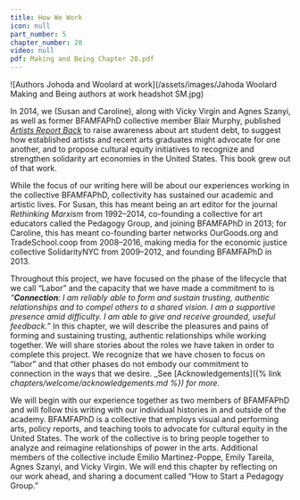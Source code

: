 ```yaml
---
title: How We Work
icon: null
part_number: 5
chapter_number: 20
video: null
pdf: Making and Being Chapter 20.pdf
---
```

![Authors Johoda and Woolard at work](/assets/images/Jahoda Woolard Making and Being authors at work headshot SM.jpg)

In 2014, we (Susan and Caroline), along with Vicky Virgin and Agnes Szanyi, as well as former BFAMFAPhD collective member Blair Murphy, published [_Artists Report Back_](http://bfamfaphd.com/wp-content/uploads/2016/05/BFAMFAPhD_ArtistsReportBack2014-10.pdf) to raise awareness about art student debt, to suggest how established artists and recent arts graduates might advocate for one another, and to propose cultural equity initiatives to recognize and strengthen solidarity art economies in the United States. This book grew out of that work.

While the focus of our writing here will be about our experiences working in the collective BFAMFAPhD, collectivity has sustained our academic and artistic lives. For Susan, this has meant being an art editor for the journal _Rethinking Marxism_ from 1992–2014, co-founding a collective for art educators called the Pedagogy Group, and joining BFAMFAPhD in 2013; for Caroline, this has meant co-founding barter networks OurGoods.org and TradeSchool.coop from 2008–2016, making media for the economic justice collective SolidarityNYC from 2009–2012, and founding BFAMFAPhD in 2013. 

Throughout this project, we have focused on the phase of the lifecycle that we call “Labor” and the capacity that we have made a commitment to is _“**Connection**: I am reliably able to form and sustain trusting, authentic relationships and to compel others to a shared vision. I am a supportive presence amid difficulty. I am able to give and receive grounded, useful feedback.”_ In this chapter, we will describe the pleasures and pains of forming and sustaining trusting, authentic relationships while working together. We will share stories about the roles we have taken in order to complete this project. We recognize that we have chosen to focus on “labor” and that other phases do not embody our commitment to connection in the ways that we desire. _See [Acknowledgements]({% link _chapters/welcome/acknowledgements.md %}) for more._

We will begin with our experience together as two members of BFAMFAPhD and will follow this writing with our individual histories in and outside of the academy. BFAMFAPhD is a collective that employs visual and performing arts, policy reports, and teaching tools to advocate for cultural equity in the United States. The work of the collective is to bring people together to analyze and reimagine relationships of power in the arts. Additional members of the collective include Emilio Martinez-Poppe, Emily Tareila, Agnes Szanyi, and Vicky Virgin. We will end this chapter by reflecting on our work ahead, and sharing a document called “How to Start a Pedagogy Group.” 
